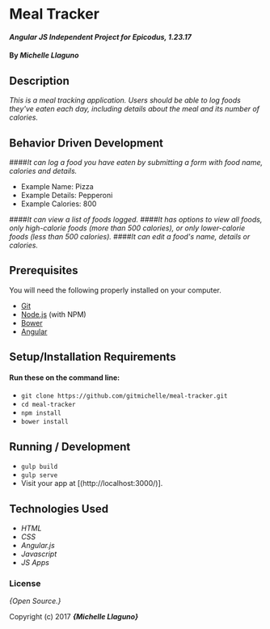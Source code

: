 # Meal Tracker

#### _Angular JS Independent Project for Epicodus, 1.23.17_

#### By _**Michelle Llaguno**_

## Description

_This is a meal tracking application. Users should be able to log foods they've eaten each day, including details about the meal and its number of calories._

## Behavior Driven Development

####_It can log a food you have eaten by submitting a form with food name, calories and details._
* Example Name: Pizza
* Example Details: Pepperoni
* Example Calories: 800

####_It can view a list of foods logged._
####_It has options to view all foods, only high-calorie foods (more than 500 calories), or only lower-calorie foods (less than 500 calories)._
####_It can edit a food's name, details or calories._

## Prerequisites

You will need the following properly installed on your computer.

* [Git](https://git-scm.com/)
* [Node.js](https://nodejs.org/) (with NPM)
* [Bower](https://bower.io/)
* [Angular](https://angular.io/)

## Setup/Installation Requirements

#### Run these on the command line:
* `git clone https://github.com/gitmichelle/meal-tracker.git`
* `cd meal-tracker`
* `npm install`
* `bower install`

## Running / Development
* `gulp build`
* `gulp serve`
* Visit your app at [(http://localhost:3000/)].


## Technologies Used

* _HTML_
* _CSS_
* _Angular.js_
* _Javascript_
* _JS Apps_

### License

*{Open Source.}*

Copyright (c) 2017 **_{Michelle Llaguno}_**
